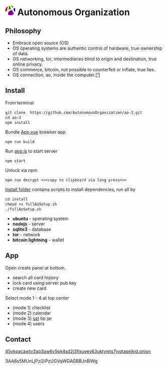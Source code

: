 
# ![Image of ao](/public/favicon-32x32.png) Autonomous Organization

## Philosophy
  - Embrace open source (OS)
  - OS operating systems are authentic control of hardware, true ownership of data.
  - OS networking, tor, intermediaries blind to origin and destination, true online privacy.
  - OS commerce, bitcoin, not possible to counterfeit or inflate, true lies.
  - OS connection, ao, inside the computer.[[¹]](https://duckduckgo.com/?q=inside+the+computer+zoolander+clip&t=canonical&ia=web)


## Install
From terminal

    git clone  https://github.com/AutonomousOrganization/ao-3.git
    cd ao-3
    npm install

Bundle [App.vue](/src/App.vue) browser app

    npm run build
Run [app.js](/src/server/app.js) to start server

    npm start

Unlock via npm

    npm run decrypt <<<copy to clipboard via long press>>>

[Install folder](/install) contains scripts to install dependencies, run all by

    cd install
    chmod +x fullAoSetup.sh
    ./fullAoSetup.sh
- **ubuntu** - operating system
- **nodejs** - server
- **sqlite3** - database
- **tor** - network
- **bitcoin lightning** - wallet

## App
Open create panel at bottom.
* search all card history
* lock card using server pub key
* create new card

Select mode 1 - 4 at top center
* (mode 1) checklist
* (mode 2) calendar
* (mode 3) [sat](https://duckduckgo.com/?t=canonical&q=sat+bitcoin&ia=web) tip jar
* (mode 4) users

## Contact

[45vkpxcawtv2ap3aw6v5pk4sd2j3flxuvev63uktywts7jvqtasejkid.onion](http://45vkpxcawtv2ap3aw6v5pk4sd2j3flxuvev63uktywts7jvqtasejkid.onion)

3AA6s5MUnLjPzi2iPzUGVqWGAGBBJnBiWg
